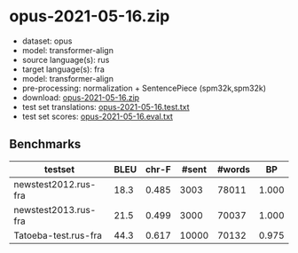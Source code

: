 # opus-2021-05-16.zip

* dataset: opus
* model: transformer-align
* source language(s): rus
* target language(s): fra
* model: transformer-align
* pre-processing: normalization + SentencePiece (spm32k,spm32k)
* download: [opus-2021-05-16.zip](https://object.pouta.csc.fi/Tatoeba-MT-models/rus-fra/opus-2021-05-16.zip)
* test set translations: [opus-2021-05-16.test.txt](https://object.pouta.csc.fi/Tatoeba-MT-models/rus-fra/opus-2021-05-16.test.txt)
* test set scores: [opus-2021-05-16.eval.txt](https://object.pouta.csc.fi/Tatoeba-MT-models/rus-fra/opus-2021-05-16.eval.txt)

## Benchmarks

| testset | BLEU  | chr-F | #sent | #words | BP |
|---------|-------|-------|-------|--------|----|
| newstest2012.rus-fra 	| 18.3 	| 0.485 	| 3003 	| 78011 	| 1.000 |
| newstest2013.rus-fra 	| 21.5 	| 0.499 	| 3000 	| 70037 	| 1.000 |
| Tatoeba-test.rus-fra 	| 44.3 	| 0.617 	| 10000 	| 70132 	| 0.975 |

